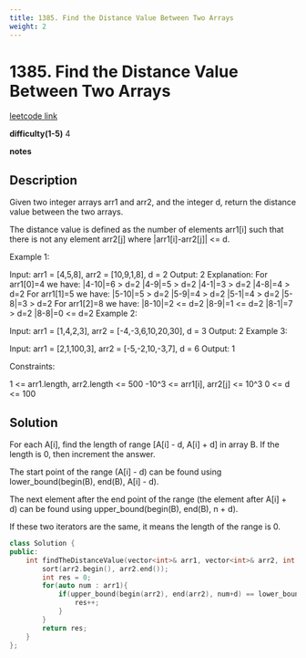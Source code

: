 ```yaml
---
title: 1385. Find the Distance Value Between Two Arrays
weight: 2
---
```

# 1385. Find the Distance Value Between Two Arrays

[leetcode link](https://leetcode.com/problems/find-the-distance-value-between-two-arrays/)

**difficulty(1-5)** 
4

**notes**   


## Description

Given two integer arrays arr1 and arr2, and the integer d, return the distance value between the two arrays.

The distance value is defined as the number of elements arr1[i] such that there is not any element arr2[j] where |arr1[i]-arr2[j]| <= d.

 

Example 1:

Input: arr1 = [4,5,8], arr2 = [10,9,1,8], d = 2
Output: 2
Explanation: 
For arr1[0]=4 we have: 
|4-10|=6 > d=2 
|4-9|=5 > d=2 
|4-1|=3 > d=2 
|4-8|=4 > d=2 
For arr1[1]=5 we have: 
|5-10|=5 > d=2 
|5-9|=4 > d=2 
|5-1|=4 > d=2 
|5-8|=3 > d=2
For arr1[2]=8 we have:
|8-10|=2 <= d=2
|8-9|=1 <= d=2
|8-1|=7 > d=2
|8-8|=0 <= d=2
Example 2:

Input: arr1 = [1,4,2,3], arr2 = [-4,-3,6,10,20,30], d = 3
Output: 2
Example 3:

Input: arr1 = [2,1,100,3], arr2 = [-5,-2,10,-3,7], d = 6
Output: 1
 

Constraints:

1 <= arr1.length, arr2.length <= 500
-10^3 <= arr1[i], arr2[j] <= 10^3
0 <= d <= 100

## Solution
For each A[i], find the length of range [A[i] - d, A[i] + d] in array B. If the length is 0, then increment the answer.

The start point of the range (A[i] - d) can be found using lower_bound(begin(B), end(B), A[i] - d).

The next element after the end point of the range (the element after A[i] + d) can be found using upper_bound(begin(B), end(B), n + d).

If these two iterators are the same, it means the length of the range is 0.

```c++
class Solution {
public:
    int findTheDistanceValue(vector<int>& arr1, vector<int>& arr2, int d) {
        sort(arr2.begin(), arr2.end());
        int res = 0;
        for(auto num : arr1){
            if(upper_bound(begin(arr2), end(arr2), num+d) == lower_bound(begin(arr2), end(arr2), num-d)){
                res++;
            }
        }
        return res;
    }
};
```